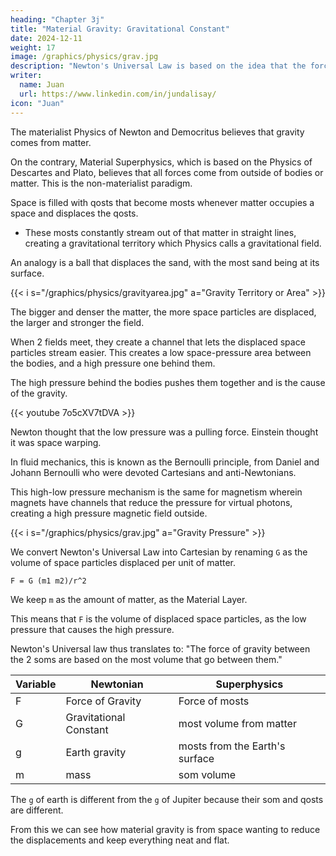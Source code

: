 ```yaml
---
heading: "Chapter 3j"
title: "Material Gravity: Gravitational Constant"
date: 2024-12-11
weight: 17
image: /graphics/physics/grav.jpg
description: "Newton's Universal Law is based on the idea that the force of gravity comes from matter"
writer:
  name: Juan
  url: https://www.linkedin.com/in/jundalisay/
icon: "Juan"
---
```




The materialist Physics of Newton and Democritus believes that gravity comes from matter.

On the contrary, Material Superphysics, which is based on the Physics of Descartes and Plato, believes that all forces come from outside of bodies or matter. This is the non-materialist paradigm. 

Space is filled with qosts that become mosts whenever matter occupies a space and displaces the qosts. 
- These mosts constantly stream out of that matter in straight lines, creating a gravitational territory which Physics calls a gravitational field. 

An analogy is a ball that displaces the sand, with the most sand being at its surface. 

{{< i s="/graphics/physics/gravityarea.jpg" a="Gravity Territory or Area" >}}

The bigger and denser the matter, the more space particles are displaced, the larger and stronger the field.


When 2 fields meet, they create a channel that lets the displaced space particles stream easier. This creates a low space-pressure area between the bodies, and a high pressure one behind them. 

The high pressure behind the bodies pushes them together and is the cause of the gravity. 


{{< youtube 7o5cXV7tDVA >}}

Newton thought that the low pressure was a pulling force. Einstein thought it was space warping. 

In fluid mechanics, this is known as the Bernoulli principle, from Daniel and Johann Bernoulli who were devoted Cartesians and anti-Newtonians.

This high-low pressure mechanism is the same for magnetism wherein magnets have channels that reduce the pressure for virtual photons, creating a high pressure magnetic field outside. 

{{< i s="/graphics/physics/grav.jpg" a="Gravity Pressure" >}}

We convert Newton's Universal Law into Cartesian by renaming `G` as the volume of space particles displaced per unit of matter. 

```
F = G (m1 m2)/r^2
```

We keep `m` as the amount of matter, as the Material Layer.

This means that `F` is the volume of displaced space particles, as the low pressure that causes the high pressure.

Newton's Universal law thus translates to: "The force of gravity between the 2 soms are based on the most volume that go between them."

Variable | Newtonian | Superphysics
--- | --- | --- 
F | Force of Gravity | Force of mosts
G | Gravitational Constant | most volume from matter
g | Earth gravity | mosts from the Earth's surface  
m | mass | som volume

The `g` of earth is different from the `g` of Jupiter because their som and qosts are different.

From this we can see how material gravity is from space wanting to reduce the displacements and keep everything neat and flat. 

<!-- youtube C7ipQX4YptA >}} -->



<!-- It follows that the `G` of the Milky way can be different from the `G` of other galaxies. This gives the diversity of galaxy colors and forms.  -->


<!-- Cartesian Spacetime Mechanics: Material Gravity

Space is filled with invisible space particles that are displaced whenever a material body occupies space. 

This causes those particles to go out in a straight line up to a certain distance. 

This creates a gravitational field. 

When 2 gravitational fields meet, the particles go beside each other forming parallel lines.

These lines act as a channel that lets both fields go through each other more easily. 

This creates a low pressure between them and a high pressure behind them. 

This high pressure pushes them together until the channel is removed.

This is the same mechanism for magnetism and the strong force. 

Magnetism is stronger because the channels have lesser pressure.   

The strong force in the center of a proton is the strongest because there is near zero pressure between the quarks 

https://youtu.be/7o5cXV7tDVA -->